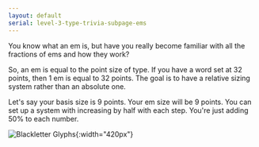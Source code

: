 ```yaml
---
layout: default
serial: level-3-type-trivia-subpage-ems
---
```

You know what an em is, but have you really become familiar with all the fractions of ems and how they work?

So, an em is equal to the point size of type. If you have a word set at 32 points, then 1 em is equal to 32 points. The goal is to have a relative sizing system rather than an absolute one.

Let's say your basis size is 9 points. Your em size will be 9 points. You can set up a system with increasing by half with each step. You're just adding 50% to each number.

![Blackletter Glyphs]({{site.url}}/svg/type-trivia/ems.svg "Blackletter Glyphs"){:width="420px"}